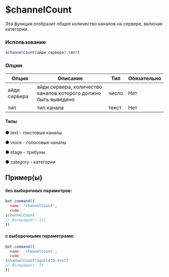 # $channelCount
Эта функция отобразит общее количество каналов на сервере, включая категории.
### Использование
```php
$channelCount[айди сервера?;тип?]
```

### Опции

| Опция | Описание | Тип | Обязательно |
|--------|-------------|------|----------|
| айди сервера | айди сервера, количество каналов которого должно быть выведено | число | Нет | 
| тип | тип канала | текст | Нет | 
#### Типы
● text - текстовые каналы

● voice - голосовые каналы 

● stage - трибуны

● category - категории
## Пример(ы)
#### без выборочных параметров:
```javascript
bot.command({
  name: 'channelCount',
  code: `
$channelCount`
// Возвращает: 111
})
```
#### с выборочными параметрами:
```javascript
bot.command({
  name: 'channelCount',
  code: `
$channelCount[$guildID;text]`
// Возвращает: 73
})
```
